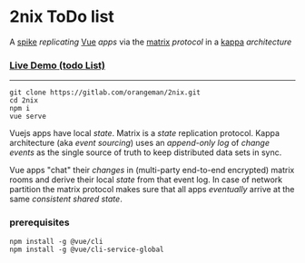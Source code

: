 # 2nix ToDo list

A [spike](https://en.wikipedia.org/wiki/Spike_(software_development))
*replicating* [Vue](https://vuejs.org) *apps*
via the [matrix](https://matrix.org) *protocol*
in a [kappa](https://kappa-architecture.com) *architecture*

### [Live Demo (todo List)](https://2nix.de)
-----

    git clone https://gitlab.com/orangeman/2nix.git
    cd 2nix
    npm i
    vue serve


Vuejs apps have local *state*.
Matrix is a *state* replication protocol.
Kappa architecture (aka *event sourcing*)
uses an *append-only log* of *change events* as the single source of truth to keep distributed data sets in sync.

Vue apps "chat" their *changes*
in (multi-party end-to-end encrypted) matrix rooms
and derive their local *state* from that event log.
In case of network partition the matrix protocol makes sure
that all apps *eventually* arrive at the same *consistent shared state*.

### prerequisites

    npm install -g @vue/cli
    npm install -g @vue/cli-service-global
